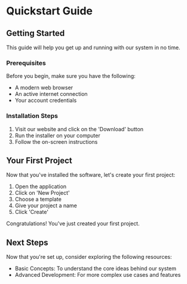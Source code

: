 # Quickstart Guide

## Getting Started

This guide will help you get up and running with our system in no time.

### Prerequisites

Before you begin, make sure you have the following:

- A modern web browser
- An active internet connection
- Your account credentials

### Installation Steps

1. Visit our website and click on the 'Download' button
2. Run the installer on your computer
3. Follow the on-screen instructions

## Your First Project

Now that you've installed the software, let's create your first project:

1. Open the application
2. Click on 'New Project'
3. Choose a template
4. Give your project a name
5. Click 'Create'

Congratulations! You've just created your first project.

## Next Steps

Now that you're set up, consider exploring the following resources:

- Basic Concepts: To understand the core ideas behind our system
- Advanced Development: For more complex use cases and features
